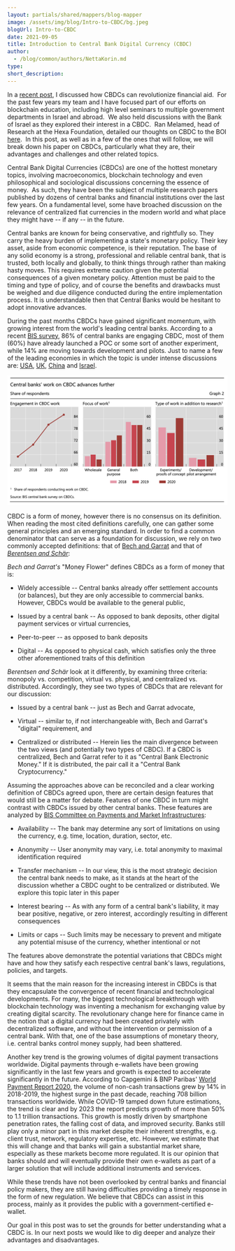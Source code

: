 ```yaml
---
layout: partials/shared/mappers/blog-mapper
image: /assets/img/blog/Intro-to-CBDC/bg.jpeg
blogUrl: Intro-to-CBDC
date: 2021-09-05
title: Introduction to Central Bank Digital Currency (CBDC)
author:
  - /blog/common/authors/NettaKorin.md
type:
short_description:
---
```


In a [recent post](https://www.orbs.com/qatari-aid-and-cbdc-can-change-international-giving/), I discussed how CBDCs can revolutionize financial aid.  For the past few years my team and I have focused part of our efforts on blockchain education, including high level seminars to multiple government departments in Israel and abroad.  We also held discussions with the Bank of Israel as they explored their interest in a CBDC.  Ran Melamed, head of Research at the Hexa Foundation, detailed our thoughts on CBDC to the BOI [here](https://98485716-4f63-4760-97b8-9800c57425f8.filesusr.com/ugd/36247c_7888d2661fb34ac18fe605d965c5cd1e.pdf).  In this post, as well as in a few of the ones that will follow, we will break down his paper on CBDCs, particularly what they are, their advantages and challenges and other related topics.

Central Bank Digital Currencies (CBDCs) are one of the hottest monetary topics, involving macroeconomics, blockchain technology and even philosophical and sociological discussions concerning the essence of money.  As such, they have been the subject of multiple research papers published by dozens of central banks and financial institutions over the last few years. On a fundamental level, some have broached discussion on the relevance of centralized fiat currencies in the modern world and what place they might have -- if any -- in the future.

Central banks are known for being conservative, and rightfully so. They carry the heavy burden of implementing a state's monetary policy. Their key asset, aside from economic competence, is their reputation. The base of any solid economy is a strong, professional and reliable central bank, that is trusted, both locally and globally, to think things through rather than making hasty moves. This requires extreme caution given the potential consequences of a given monetary policy. Attention must be paid to the timing and type of policy, and of course the benefits and drawbacks must be weighed and due diligence conducted during the entire implementation process. It is understandable then that Central Banks would be hesitant to adopt innovative advances.

During the past months CBDCs have gained significant momentum, with growing interest from the world's leading central banks. According to a recent [BIS survey](https://www.bis.org/publ/bppdf/bispap114.htm), 86% of central banks are engaging CBDC, most of them (60%) have already launched a POC or some sort of another experiment, while 14% are moving towards development and pilots. Just to name a few of the leading economies in which the topic is under intense discussions are: [USA](https://www.bostonglobe.com/2021/06/26/nation/counter-bitcoin-other-cryptocurrencies-momentum-grows-us-dollar-go-digital/), [UK](https://www.bankofengland.co.uk/speech/2021/june/tom-mutton-pre-recorded-keynote-speech-the-future-of-fintech-digital-conference), [China](https://www.cbdcinsider.com/2021/02/18/the-digital-yuan-china-leads-the-way-in-cbdc/) and [Israel](https://www.boi.org.il/en/NewsAndPublications/PressReleases/Pages/11-5-21.aspx).

![](/assets/img/blog/Intro-to-CBDC/img1.png)

CBDC is a form of money, however there is no consensus on its definition. When reading the most cited definitions carefully, one can gather some general principles and an emerging standard. In order to find a common denominator that can serve as a foundation for discussion, we rely on two commonly accepted definitions: that of [Bech and Garrat](https://www.bis.org/publ/qtrpdf/r_qt1709f.htm) and that of _[Berentsen and Schär](https://research.stlouisfed.org/publications/review/2018/02/13/the-case-for-central-bank-electronic-money-and-the-non-case-for-central-bank-cryptocurrencies)_:

_Bech and Garrat's_ "Money Flower" defines CBDCs as a form of money that is:

- Widely accessible -- Central banks already offer settlement accounts (or balances), but they are only accessible to commercial banks. However, CBDCs would be available to the general public,

- Issued by a central bank -- As opposed to bank deposits, other digital payment services or virtual currencies,

- Peer-to-peer -- as opposed to bank deposits

- Digital -- As opposed to physical cash, which satisfies only the three other aforementioned traits of this definition

_Berentsen and Schär_ look at it differently, by examining three criteria: monopoly vs. competition, virtual vs. physical, and centralized vs. distributed. Accordingly, they see two types of CBDCs that are relevant for our discussion:

- Issued by a central bank -- just as Bech and Garrat advocate,

- Virtual -- similar to, if not interchangeable with, Bech and Garrat's "digital" requirement, and

- Centralized or distributed -- Herein lies the main divergence between the two views (and potentially two types of CBDC). If a CBDC is centralized, Bech and Garrat refer to it as "Central Bank Electronic Money." If it is distributed, the pair call it a "Central Bank Cryptocurrency."

Assuming the approaches above can be reconciled and a clear working definition of CBDCs agreed upon, there are certain design features that would still be a matter for debate. Features of one CBDC in turn might contrast with CBDCs issued by other central banks. These features are analyzed by [BIS Committee on Payments and Market Infrastructures](https://www.bis.org/cpmi/publ/d174.pdf):

- Availability -- The bank may determine any sort of limitations on using the currency, e.g. time, location, duration, sector, etc.

- Anonymity -- User anonymity may vary, i.e. total anonymity to maximal identification required

- Transfer mechanism -- In our view, this is the most strategic decision the central bank needs to make, as it stands at the heart of the discussion whether a CBDC ought to be centralized or distributed. We explore this topic later in this paper

- Interest bearing -- As with any form of a central bank's liability, it may bear positive, negative, or zero interest, accordingly resulting in different consequences

- Limits or caps -- Such limits may be necessary to prevent and mitigate any potential misuse of the currency, whether intentional or not

The features above demonstrate the potential variations that CBDCs might have and how they satisfy each respective central bank's laws, regulations, policies, and targets.

It seems that the main reason for the increasing interest in CBDCs is that they encapsulate the convergence of recent financial and technological developments. For many, the biggest technological breakthrough with blockchain technology was inventing a mechanism for exchanging value by creating digital scarcity. The revolutionary change here for finance came in the notion that a digital currency had been created privately with decentralized software, and without the intervention or permission of a central bank. With that, one of the base assumptions of monetary theory, i.e. central banks control money supply, had been shattered.

Another key trend is the growing volumes of digital payment transactions worldwide. Digital payments through e-wallets have been growing significantly in the last few years and growth is expected to accelerate significantly in the future. According to Capgemini & BNP Paribas' [World Payment Report 2020](https://worldpaymentsreport.com/), the volume of non-cash transactions grew by 14% in 2018-2019, the highest surge in the past decade, reaching 708 billion transactions worldwide. While COVID-19 tamped down future estimations, the trend is clear and by 2023 the report predicts growth of more than 50% to 1.1 trillion transactions. This growth is mostly driven by smartphone penetration rates, the falling cost of data, and improved security. Banks still play only a minor part in this market despite their inherent strengths, e.g. client trust, network, regulatory expertise, etc. However, we estimate that this will change and that banks will gain a substantial market share, especially as these markets become more regulated. It is our opinion that banks should and will eventually provide their own e-wallets as part of a larger solution that will include additional instruments and services.

While these trends have not been overlooked by central banks and financial policy makers, they are still having difficulties providing a timely response in the form of new regulation. We believe that CBDCs can assist in this process, mainly as it provides the public with a government-certified e-wallet.

Our goal in this post was to set the grounds for better understanding what a CBDC is. In our next posts we would like to dig deeper and analyze their advantages and disadvantages.
